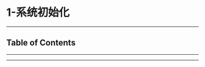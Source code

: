 # 1-系统初始化

<!-- File: 1-系统初始化.md -->
<!-- Auther: YJ -->
<!-- Email: yj1516268@outlook.com -->
<!-- Created Time: 2021-06-19 02:21:21 -->

---

## Table of Contents

<!-- vim-markdown-toc GFM -->

<!-- vim-markdown-toc -->

---

<!-- Object info -->

---


